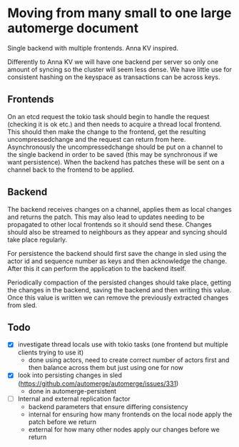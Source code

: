 # Moving from many small to one large automerge document

Single backend with multiple frontends. Anna KV inspired.

Differently to Anna KV we will have one backend per server so only one amount
of syncing so the cluster will seem less dense. We have little use for
consistent hashing on the keyspace as transactions can be across keys.

## Frontends

On an etcd request the tokio task should begin to handle the request (checking
it is ok etc.) and then needs to acquire a thread local frontend. This should
then make the change to the frontend, get the resulting uncompressedchange and
the request can return from here. Asynchronously the uncompressedchange should
be put on a channel to the single backend in order to be saved (this may be
synchronous if we want persistence). When the backend has patches these will be
sent on a channel back to the frontend to be applied.

## Backend

The backend receives changes on a channel, applies them as local changes and
returns the patch. This may also lead to updates needing to be propagated to
other local frontends so it should send these. Changes should also be streamed
to neighbours as they appear and syncing should take place regularly.

For persistence the backend should first save the change in sled using the
actor id and sequence number as keys and then acknowledge the change. After
this it can perform the application to the backend itself.

Periodically compaction of the persisted changes should take place, getting the
changes in the backend, saving the backend and then writing this value. Once
this value is written we can remove the previously extracted changes from sled.

## Todo

- [x] investigate thread locals use with tokio tasks (one frontend but multiple clients trying to use it)
  - done using actors, need to create correct number of actors first and then balance across them but just using one for now
- [x] look into persisting changes in sled (https://github.com/automerge/automerge/issues/331)
  - done in automerge-persistent
- [ ] Internal and external replication factor
  - backend parameters that ensure differing consistency
  - internal for ensuring how many frontends on the local node apply the patch before we return
  - external for how many other nodes apply our changes before we return
